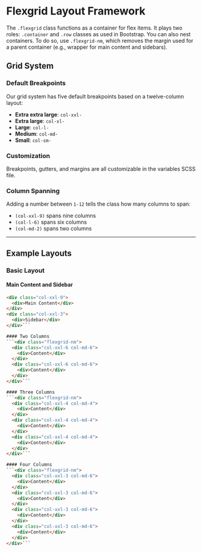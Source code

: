 # Flexgrid Layout Framework

The `.flexgrid` class functions as a container for flex items. It plays two roles: `.container` and `.row` classes as used in Bootstrap. You can also nest containers. To do so, use `.flexgrid-nm`, which removes the margin used for a parent container (e.g., wrapper for main content and sidebars).

## Grid System

### Default Breakpoints
Our grid system has five default breakpoints based on a twelve-column layout:

- **Extra extra large**: `col-xxl-`
- **Extra large**: `col-xl-`
- **Large**: `col-l-`
- **Medium**: `col-md-`
- **Small**: `col-sm-`

### Customization
Breakpoints, gutters, and margins are all customizable in the variables SCSS file.

### Column Spanning
Adding a number between `1-12` tells the class how many columns to span:

- `(col-xxl-9)` spans nine columns
- `(col-l-6)` spans six columns
- `(col-md-2)` spans two columns

---

## Example Layouts

### Basic Layout

#### Main Content and Sidebar
```html
<div class="col-xxl-9">
  <div>Main Content</div>
</div>
<div class="col-xxl-3">
  <div>Sidebar</div>
</div>```

#### Two Columns
```<div class="flexgrid-nm">
  <div class="col-xxl-6 col-md-6">
    <div>Content</div>
  </div>
  <div class="col-xxl-6 col-md-6">
    <div>Content</div>
  </div>
</div>```

#### Three Columns
```<div class="flexgrid-nm">
  <div class="col-xxl-4 col-md-4">
    <div>Content</div>
  </div>
  <div class="col-xxl-4 col-md-4">
    <div>Content</div>
  </div>
  <div class="col-xxl-4 col-md-4">
    <div>Content</div>
  </div>
</div>```

#### Four Columns
```<div class="flexgrid-nm">
  <div class="col-xxl-3 col-md-6">
    <div>Content</div>
  </div>
  <div class="col-xxl-3 col-md-6">
    <div>Content</div>
  </div>
  <div class="col-xxl-3 col-md-6">
    <div>Content</div>
  </div>
  <div class="col-xxl-3 col-md-6">
    <div>Content</div>
  </div>
</div>```

